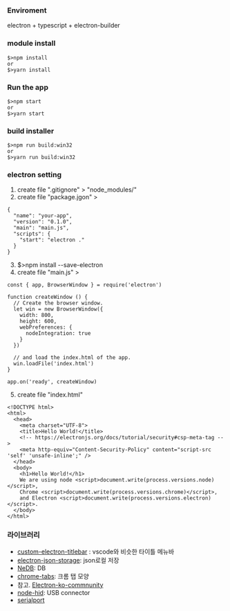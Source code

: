 ### Enviroment

electron + typescript + electron-builder

### module install
```
$>npm install
or
$>yarn install
```

### Run the app
```
$>npm start
or
$>yarn start
```

### build installer
```
$>npm run build:win32
or
$>yarn run build:win32
```

### electron setting

1. create file ".gitignore" > "node_modules/"
2. create file "package.jgon" >
```
{
  "name": "your-app",
  "version": "0.1.0",
  "main": "main.js",
  "scripts": {
    "start": "electron ."
  }
}
```
3. $>npm install --save-electron
4. create file "main.js" >
```
const { app, BrowserWindow } = require('electron')

function createWindow () {
  // Create the browser window.
  let win = new BrowserWindow({
    width: 800,
    height: 600,
    webPreferences: {
      nodeIntegration: true
    }
  })

  // and load the index.html of the app.
  win.loadFile('index.html')
}

app.on('ready', createWindow)
```

5. create file "index.html" 
```
<!DOCTYPE html>
<html>
  <head>
    <meta charset="UTF-8">
    <title>Hello World!</title>
    <!-- https://electronjs.org/docs/tutorial/security#csp-meta-tag -->
    <meta http-equiv="Content-Security-Policy" content="script-src 'self' 'unsafe-inline';" />
  </head>
  <body>
    <h1>Hello World!</h1>
    We are using node <script>document.write(process.versions.node)</script>,
    Chrome <script>document.write(process.versions.chrome)</script>,
    and Electron <script>document.write(process.versions.electron)</script>.
  </body>
</html>
```

### 라이브러리

- [custom-electron-titlebar](https://github.com/AlexTorresSk/custom-electron-titlebar#readme) : vscode와 비슷한 타이틀 메뉴바
- [electron-json-storage](https://github.com/jviotti/electron-json-storage): json로컬 저장
- [NeDB](https://github.com/louischatriot/nedb): DB
- [chrome-tabs](https://github.com/adamschwartz/chrome-tabs): 크롬 탭 모양
- 참고. [Electron-ko-commnunity](https://tinydew4.github.io/electron-ko/community/)
- [node-hid](https://github.com/node-hid/node-hid): USB connector
- [serialport](https://serialport.io/)